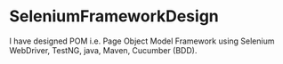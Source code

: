 # SeleniumFrameworkDesign
I have designed POM i.e. Page Object Model Framework using Selenium WebDriver, TestNG, java, Maven, Cucumber (BDD).
